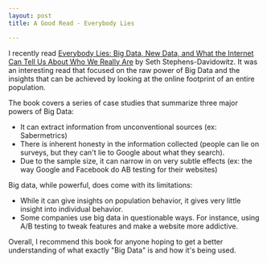 ```yaml
---
layout: post
title: A Good Read - Everybody Lies

---
```


I recently read [Everybody Lies: Big Data, New Data, and What the Internet Can Tell Us About Who We Really Are](https://www.amazon.com/Everybody-Lies-Internet-About-Really/dp/0062390856) by Seth Stephens-Davidowitz.  It was an interesting read that focused on the raw power of Big Data and the insights that can be achieved by looking at the online footprint of an entire population.

The book covers a series of case studies that summarize three major powers of Big Data:
- It can extract information from unconventional sources (ex: Sabermetrics)
- There is inherent honesty in the information collected (people can lie on surveys, but they can't lie to Google about what they search).
- Due to the sample size, it can narrow in on very subtle effects (ex: the way Google and Facebook do AB testing for their websites)

Big data, while powerful, does come with its limitations:
- While it can give insights on population behavior, it gives very little insight into individual behavior.
- Some companies use big data in questionable ways.  For instance, using A/B testing to tweak features and make a website more addictive.

Overall, I recommend this book for anyone hoping to get a better understanding of what exactly "Big Data" is and how it's being used.
